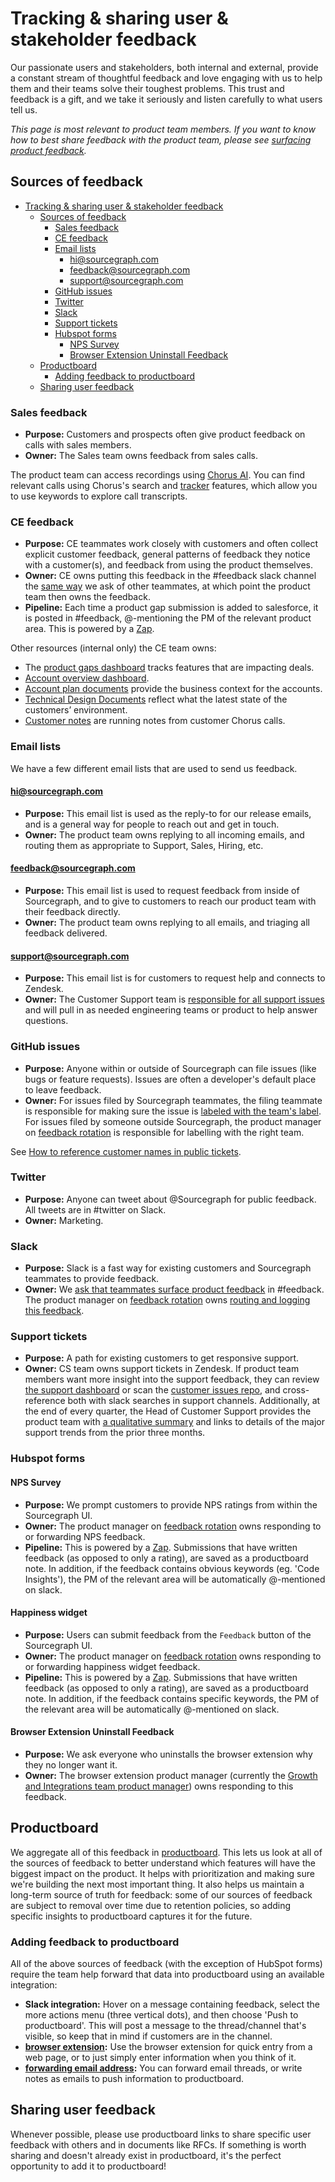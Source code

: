 # Tracking & sharing user & stakeholder feedback

Our passionate users and stakeholders, both internal and external, provide a constant stream of thoughtful feedback and love engaging with us to help them and their teams solve their toughest problems. This trust and feedback is a gift, and we take it seriously and listen carefully to what users tell us.

_This page is most relevant to product team members. If you want to know how to best share feedback with the product team, please see [surfacing product feedback](surfacing_product_feedback.md)._

## Sources of feedback

- [Tracking & sharing user & stakeholder feedback](#tracking--sharing-user--stakeholder-feedback)
  - [Sources of feedback](#sources-of-feedback)
    - [Sales feedback](#salesce-feedback)
    - [CE feedback](#ce-feedback)
    - [Email lists](#email-lists)
      - [hi@sourcegraph.com](#hisourcegraphcom)
      - [feedback@sourcegraph.com](#feedbacksourcegraphcom)
      - [support@sourcegraph.com](#supportsourcegraphcom)
    - [GitHub issues](#github-issues)
    - [Twitter](#twitter)
    - [Slack](#slack)
    - [Support tickets](#support-tickets)
    - [Hubspot forms](#hubspot-forms)
      - [NPS Survey](#nps-survey)
      - [Browser Extension Uninstall Feedback](#browser-extension-uninstall-feedback)
  - [Productboard](#productboard)
    - [Adding feedback to productboard](#adding-feedback-to-productboard)
  - [Sharing user feedback](#sharing-user-feedback)

### Sales feedback

- **Purpose:** Customers and prospects often give product feedback on calls with sales members.
- **Owner:** The Sales team owns feedback from sales calls.

The product team can access recordings using [Chorus AI](https://chorus.ai/). You can find relevant calls using Chorus's search and [tracker](https://docs.chorus.ai/hc/en-us/articles/360036206813-How-to-Create-Trackers) features, which allow you to use keywords to explore call transcripts.

### CE feedback

- **Purpose:** CE teammates work closely with customers and often collect explicit customer feedback, general patterns of feedback they notice with a customer(s), and feedback from using the product themselves.
- **Owner:** CE owns putting this feedback in the #feedback slack channel the [same way](surfacing_product_feedback.md) we ask of other teammates, at which point the product team then owns the feedback.
- **Pipeline:** Each time a product gap submission is added to salesforce, it is posted in #feedback, @-mentioning the PM of the relevant product area. This is powered by a [Zap](https://zapier.com/app/editor/145738791).

Other resources (internal only) the CE team owns:

- The [product gaps dashboard](https://sourcegraph2020.lightning.force.com/lightning/r/Report/00O5b000005HH53EAG/view) tracks features that are impacting deals.
- [Account overview dashboard](https://sourcegraph2020.lightning.force.com/lightning/r/Report/00O5b000005HSnLEAW/view).
- [Account plan documents](https://drive.google.com/drive/folders/1EoKl4lFeR8VvM6LyubMocxN4Z4OHPoNl?usp=sharing) provide the business context for the accounts.
- [Technical Design Documents](https://drive.google.com/drive/folders/1o-4rB24vcYsOiUzSEr_vzJsC7pE03yYC?usp=sharing) reflect what the latest state of the customers’ environment.
- [Customer notes](https://drive.google.com/drive/folders/1gjXWQ1l0Fnt2pVS2ohx3w0cw-gaJ_Ez0?usp=sharing) are running notes from customer Chorus calls.

### Email lists

We have a few different email lists that are used to send us feedback.

#### hi@sourcegraph.com

- **Purpose:** This email list is used as the reply-to for our release emails, and is a general way for people to reach out and get in touch.
- **Owner:** The product team owns replying to all incoming emails, and routing them as appropriate to Support, Sales, Hiring, etc.

#### feedback@sourcegraph.com

- **Purpose:** This email list is used to request feedback from inside of Sourcegraph, and to give to customers to reach our product team with their feedback directly.
- **Owner:** The product team owns replying to all emails, and triaging all feedback delivered.

#### support@sourcegraph.com

- **Purpose:** This email list is for customers to request help and connects to Zendesk.
- **Owner:** The Customer Support team is [responsible for all support issues](../../../support/process/support-workflow.md#support-workflow) and will pull in as needed engineering teams or product to help answer questions.

### GitHub issues

- **Purpose:** Anyone within or outside of Sourcegraph can file issues (like bugs or feature requests). Issues are often a developer's default place to leave feedback.
- **Owner:** For issues filed by Sourcegraph teammates, the filing teammate is responsible for making sure the issue is [labeled with the team's label](surfacing_product_feedback.md). For issues filed by someone outside Sourcegraph, the product manager on [feedback rotation](responding_to_user_feedback.md) is responsible for labelling with the right team.

See [How to reference customer names in public tickets](prioritizing.md#how-to-reference-customer-names-in-public-tickets).

### Twitter

- **Purpose:** Anyone can tweet about @Sourcegraph for public feedback. All tweets are in #twitter on Slack.
- **Owner:** Marketing.

### Slack

- **Purpose:** Slack is a fast way for existing customers and Sourcegraph teammates to provide feedback.
- **Owner:** We [ask that teammates surface product feedback](surfacing_product_feedback.md) in #feedback. The product manager on [feedback rotation](responding_to_user_feedback.md#feedback-rotation) owns [routing and logging this feedback](responding_to_user_feedback.md#slack-feedback-channel).

### Support tickets

- **Purpose:** A path for existing customers to get responsive support.
- **Owner:** CS team owns support tickets in Zendesk. If product team members want more insight into the support feedback, they can review [the support dashboard](https://sourcegraph.looker.com/dashboards-next/177) or scan the [customer issues repo](https://github.com/sourcegraph/customer/issues), and cross-reference both with slack searches in support channels. Additionally, at the end of every quarter, the Head of Customer Support provides the product team with [a qualitative summary](https://drive.google.com/drive/folders/12kZOFbnXX8vfzLvso1hO-lf-t-HzJIr-?usp=sharing) and links to details of the major support trends from the prior three months.

### Hubspot forms

#### NPS Survey

- **Purpose:** We prompt customers to provide NPS ratings from within the Sourcegraph UI.
- **Owner:** The product manager on [feedback rotation](responding_to_user_feedback.md#feedback-rotation) owns responding to or forwarding NPS feedback.
- **Pipeline:** This is powered by a [Zap](https://zapier.com/app/editor/64689250). Submissions that have written feedback (as opposed to only a rating), are saved as a productboard note. In addition, if the feedback contains obvious keywords (eg. 'Code Insights'), the PM of the relevant area will be automatically @-mentioned on slack.

#### Happiness widget

- **Purpose:** Users can submit feedback from the `Feedback` button of the Sourcegraph UI.
- **Owner:** The product manager on [feedback rotation](responding_to_user_feedback.md#feedback-rotation) owns responding to or forwarding happiness widget feedback.
- **Pipeline:** This is powered by a [Zap](https://zapier.com/app/editor/113508746). Submissions that have written feedback (as opposed to only a rating), are saved as a productboard note. In addition, if the feedback contains specific keywords, the PM of the relevant area will be automatically @-mentioned on slack.

#### Browser Extension Uninstall Feedback

- **Purpose:** We ask everyone who uninstalls the browser extension why they no longer want it.
- **Owner:** The browser extension product manager (currently the [Growth and Integrations team product manager](../../engineering/cloud/growth-and-integrations/index.md#members)) owns responding to this feedback.

## Productboard

We aggregate all of this feedback in [productboard](https://sourcegraph.productboard.com/). This lets us look at all of the sources of feedback to better understand which features will have the biggest impact on the product. It helps with prioritization and making sure we're building the next most important thing. It also helps us maintain a long-term source of truth for feedback: some of our sources of feedback are subject to removal over time due to retention policies, so adding specific insights to productboard captures it for the future.

### Adding feedback to productboard

All of the above sources of feedback (with the exception of HubSpot forms) require the team help forward that data into productboard using an available integration:

- **Slack integration:** Hover on a message containing feedback, select the more actions menu (three vertical dots), and then choose 'Push to productboard'. This will post a message to the thread/channel that's visible, so keep that in mind if customers are in the channel.
- **[browser extension](https://chrome.google.com/webstore/detail/productboard-make-product/mlpbdkpkicfkhgagnoamdcimmhdkakni?hl=en):** Use the browser extension for quick entry from a web page, or to just simply enter information when you think of it.
- **[forwarding email address](mailto:inbox-hkpsum5melnwcauyjvztbtsq@inbound.productboard.com):** You can forward email threads, or write notes as emails to push information to productboard.

## Sharing user feedback

Whenever possible, please use productboard links to share specific user feedback with others and in documents like RFCs. If something is worth sharing and doesn't already exist in productboard, it's the perfect opportunity to add it to productboard!
